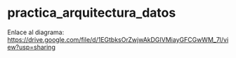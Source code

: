 # practica_arquitectura_datos


Enlace al diagrama: https://drive.google.com/file/d/1EGtbksOrZwjwAkDGIVMiayGFCGwWM_7l/view?usp=sharing
